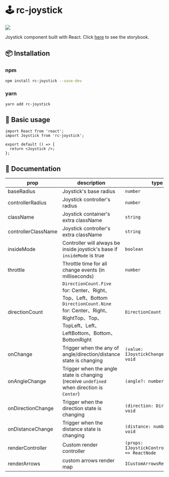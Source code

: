 # 🕹️ rc-joystick

<p>
  <img src="https://img.shields.io/npm/v/rc-joystick">
</p>
Joystick component built with React.
Click <a href="https://rockyfrank.github.io/rc-joystick/?path=/docs/example--docs">here</a> to see the storybook.

## 📦 Installation

### npm

```bash
npm install rc-joystick --save-dev
```

### yarn

```bash
yarn add rc-joystick
```

## 🔨 Basic usage

```tsx
import React from 'react';
import Joystick from 'rc-joystick';

export default () => {
  return <Joystick />;
};
```

## 📖 Documentation

| prop                | description                                                                                                                                                              | type                                             | default             |
| ------------------- | ------------------------------------------------------------------------------------------------------------------------------------------------------------------------ | ------------------------------------------------ | ------------------- |
| baseRadius          | Joystick's base radius                                                                                                                                                   | `number`                                         | 75                  |
| controllerRadius    | Joystick controller's radius                                                                                                                                             | `number`                                         | 35                  |
| className           | Joystick container's extra className                                                                                                                                     | `string`                                         | -                   |
| controllerClassName | Joystick controller's extra className                                                                                                                                    | `string`                                         | -                   |
| insideMode          | Controller will always be inside joystick's base if `insideMode` is true                                                                                                 | `boolean`                                        | false               |
| throttle            | Throttle time for all change events (in milliseconds)                                                                                                                    | `number`                                         | 0                   |
| directionCount      | `DirectionCount.Five` for: Center、Right、Top、Left、Bottom <br> `DirectionCount.Nine` for: Center、Right、RightTop、Top、TopLeft、Left、LeftBottom、Bottom、BottomRight | `DirectionCount`                                 | DirectionCount.Five |
| onChange            | Trigger when the any of angle/direction/distance state is changing                                                                                                       | `(value: IJoystickChangeValue) => void`          | -                   |
| onAngleChange       | Trigger when the angle state is changing (receive `undefined` when direction is `Center`)                                                                                | `(angle?: number) => void`                       | -                   |
| onDirectionChange   | Trigger when the direction state is changing                                                                                                                             | `(direction: Direction) => void`                 | -                   |
| onDistanceChange    | Trigger when the distance state is changing                                                                                                                              | `(distance: number) => void`                     | -                   |
| renderController    | Custom render controller                                                                                                                                                 | `(props: IJoystickControllerProps) => ReactNode` | -                   |
| renderArrows        | custom arrows render map                                                                                                                                                 | `ICustomArrowsRenderMap`                         | -                   |
